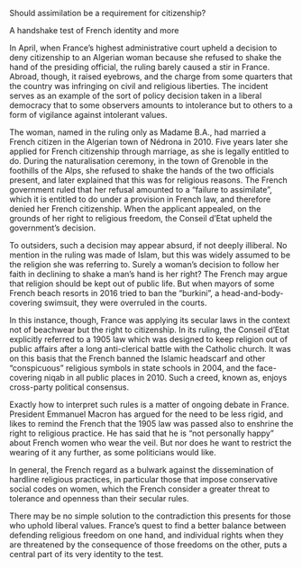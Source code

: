 Should assimilation be a requirement for citizenship?

A handshake test of French identity and more

In April, when France’s highest administrative court upheld a decision to deny citizenship to an Algerian woman because she refused to shake the hand of the presiding official, the ruling barely caused a stir in France. Abroad, though, it raised eyebrows, and the charge from some quarters that the country was infringing on civil and religious liberties. The incident serves as an example of the sort of policy decision taken in a liberal democracy that to some observers amounts to intolerance but to others to a form of vigilance against intolerant values.

The woman, named in the ruling only as Madame B.A., had married a French citizen in the Algerian town of Nédrona in 2010. Five years later she applied for French citizenship through marriage, as she is legally entitled to do. During the naturalisation ceremony, in the town of Grenoble in the foothills of the Alps, she refused to shake the hands of the two officials present, and later explained that this was for religious reasons. The French government ruled that her refusal amounted to a “failure to assimilate”, which it is entitled to do under a provision in French law, and therefore denied her French citizenship. When the applicant appealed, on the grounds of her right to religious freedom, the Conseil d’Etat upheld the government’s decision.

To outsiders, such a decision may appear absurd, if not deeply illiberal. No mention in the ruling was made of Islam, but this was widely assumed to be the religion she was referring to. Surely a woman’s decision to follow her faith in declining to shake a man’s hand is her right? The French may argue that religion should be kept out of public life. But when mayors of some French beach resorts in 2016 tried to ban the “burkini”, a head-and-body-covering swimsuit, they were overruled in the courts.

In this instance, though, France was applying its secular laws in the context not of beachwear but the right to citizenship. In its ruling, the Conseil d’Etat explicitly referred to a 1905 law which was designed to keep religion out of public affairs after a long anti-clerical battle with the Catholic church. It was on this basis that the French banned the Islamic headscarf and other “conspicuous” religious symbols in state schools in 2004, and the face-covering niqab in all public places in 2010. Such a creed, known as, enjoys cross-party political consensus.

Exactly how to interpret such rules is a matter of ongoing debate in France. President Emmanuel Macron has argued for the need to be less rigid, and likes to remind the French that the 1905 law was passed also to enshrine the right to religious practice. He has said that he is “not personally happy” about French women who wear the veil. But nor does he want to restrict the wearing of it any further, as some politicians would like.

In general, the French regard as a bulwark against the dissemination of hardline religious practices, in particular those that impose conservative social codes on women, which the French consider a greater threat to tolerance and openness than their secular rules.

There may be no simple solution to the contradiction this presents for those who uphold liberal values. France’s quest to find a better balance between defending religious freedom on one hand, and individual rights when they are threatened by the consequence of those freedoms on the other, puts a central part of its very identity to the test.
